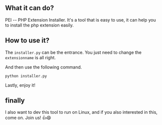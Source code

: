 ## What it can do?
PEI -- PHP Extension Installer. It's a tool that is easy to use, it can help you to install the php extension easily.


## How to use it?
The `installer.py` can be the entrance. You just need to change the `extensionname` is all right.

And then use the following command.

```
python installer.py
```

Lastly, enjoy it!

## finally

I also want to dev this tool to run on Linux, and if you also interested in this, come on. Join us! :+1::smile:
